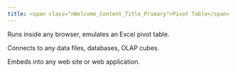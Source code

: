 ```yaml
---
title: <span class="nWelcome_Content_Title_Primary">Pivot Table</span>
---
```

<p>Runs inside any browser, emulates an Excel pivot table.</p>
<p>Connects to any data files, databases, OLAP cubes.</p>
<p>Embeds into any web site or web application.</p>
